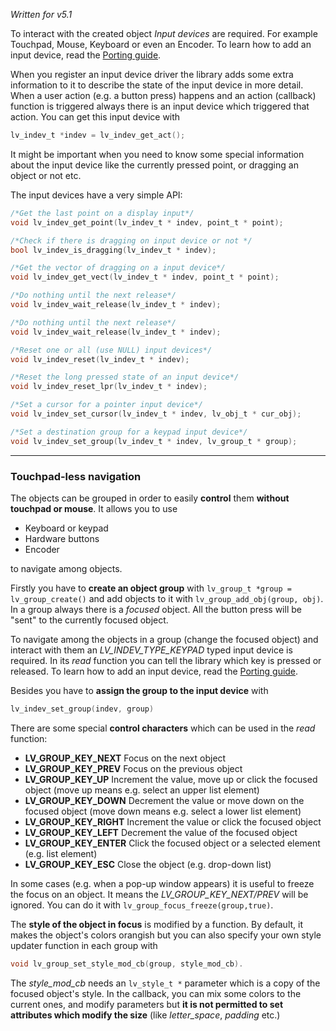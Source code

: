 _Written for v5.1_

To interact with the created object _Input devices_ are required. For example Touchpad, Mouse, Keyboard or even an Encoder. To learn how to add an input device, read the [Porting guide](/Porting_tr). 

When you register an input device driver the library adds some extra information to it to describe the state of the input device in more detail. When a user action (e.g. a button press) happens and an action (callback) function is triggered always there is an input device which triggered that action. You can get this input device with 

```c
lv_indev_t *indev = lv_indev_get_act();
```

It might be important when you need to know some special information about the input device like the currently pressed point, or dragging an object or not etc.  

The input devices have a very simple API:

```c
/*Get the last point on a display input*/
void lv_indev_get_point(lv_indev_t * indev, point_t * point);

/*Check if there is dragging on input device or not */
bool lv_indev_is_dragging(lv_indev_t * indev);

/*Get the vector of dragging on a input device*/
void lv_indev_get_vect(lv_indev_t * indev, point_t * point);

/*Do nothing until the next release*/
void lv_indev_wait_release(lv_indev_t * indev);

/*Do nothing until the next release*/
void lv_indev_wait_release(lv_indev_t * indev);

/*Reset one or all (use NULL) input devices*/
void lv_indev_reset(lv_indev_t * indev);

/*Reset the long pressed state of an input device*/
void lv_indev_reset_lpr(lv_indev_t * indev);

/*Set a cursor for a pointer input device*/
void lv_indev_set_cursor(lv_indev_t * indev, lv_obj_t * cur_obj);

/*Set a destination group for a keypad input device*/
void lv_indev_set_group(lv_indev_t * indev, lv_group_t * group);
```

* * *

### Touchpad-less navigation

The objects can be grouped in order to easily **control** them **without touchpad or mouse**. It allows you to use

- Keyboard or keypad
- Hardware buttons
- Encoder

to navigate among objects.

Firstly you have to **create an object group** with `lv_group_t *group = lv_group_create()` and add objects to it with `lv_group_add_obj(group, obj)`. In a group always there is a _focused_ object. All the button press will be "sent" to the currently focused object. 

To navigate among the objects in a group (change the focused object) and interact with them an _LV_INDEV_TYPE_KEYPAD_ typed input device is required. In its _read_ function you can tell the library which key is pressed or released. To learn how to add an input device, read the [Porting guide](/Porting_tr). 

Besides you have to **assign the group to the input device** with  

```c
lv_indev_set_group(indev, group)
```

There are some special **control characters** which can be used in the _read_ function:

- **LV_GROUP_KEY_NEXT** Focus on the next object
- **LV_GROUP_KEY_PREV** Focus on the previous object
- **LV_GROUP_KEY_UP** Increment the value, move up or click the focused object (move up means e.g. select an upper list element)
- **LV_GROUP_KEY_DOWN** Decrement the value or move down on the focused object (move down means e.g. select a lower list element)
- **LV_GROUP_KEY_RIGHT** Increment the value or click the focused object
- **LV_GROUP_KEY_LEFT** Decrement the value of the focused object
- **LV_GROUP_KEY_ENTER** Click the focused object or a selected element (e.g. list element)
- **LV_GROUP_KEY_ESC** Close the object (e.g. drop-down list)

In some cases (e.g. when a pop-up window appears) it is useful to freeze the focus on an object. It means the _LV_GROUP_KEY_NEXT/PREV_ will be ignored. You can do it with `lv_group_focus_freeze(group,true)`.

The **style of the object in focus** is modified by a function. By default, it makes the object's colors orangish but you can also specify your own style updater function in each group with 

```c
void lv_group_set_style_mod_cb(group, style_mod_cb). 
```

The _style_mod_cb_ needs an `lv_style_t *` parameter which is a copy of the focused object's style. In the callback, you can mix some colors to the current ones, and modify parameters but **it is not permitted to set attributes which modify the size** (like _letter_space_, _padding_ etc.)
